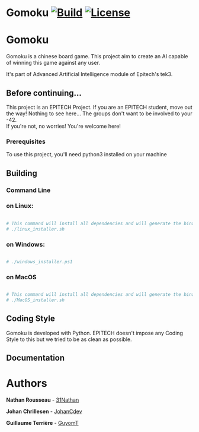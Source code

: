 Gomoku
[![Build](https://github.com/JohanCDev/Gomoku/actions/workflows/build.yml/badge.svg)](https://github.com/JohanCDev/Gomoku/actions/workflows/mirror.yml)
[![License](https://img.shields.io/github/license/JohanCDev/Gomoku)](https://github.com/JohanCDev/Gomoku)
====

# Gomoku

Gomoku is a chinese board game. This project aim to create an AI capable of winning this game against any user.

It's part of Advanced Artificial Intelligence module of Epitech's tek3.

## Before continuing...

This project is an EPITECH Project. If you are an EPITECH student, move out the way! Nothing to see here... The groups don't want to be involved to your -42.<br/>If you're not, no worries! You're welcome here!

### Prerequisites

To use this project, you'll need python3 installed on your machine

## Building

### **Command Line**

### on Linux:

```sh

# This command will install all dependencies and will generate the binaries needed for the project
# ./linux_installer.sh

```

### on Windows:

```sh

# ./windows_installer.ps1

```

### on MacOS

```sh

# This command will install all dependencies and will generate the binaries needed for the project
# ./MacOS_installer.sh

```

## Coding Style

Gomoku is developed with Python. EPITECH doesn't impose any Coding Style to this but we tried to be as clean as possible.

## Documentation

# Authors

**Nathan Rousseau** - [31Nathan](https://github.com/31Nathan)

**Johan Chrillesen** - [JohanCdev](https://github.com/JohanCDev)

**Guillaume Terrière** - [GuyomT](https://github.com/GuyomT)
